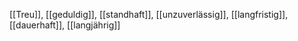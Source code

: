 [[Treu]], [[geduldig]], [[standhaft]], [[unzuverlässig]], [[langfristig]], [[dauerhaft]], [[langjährig]]